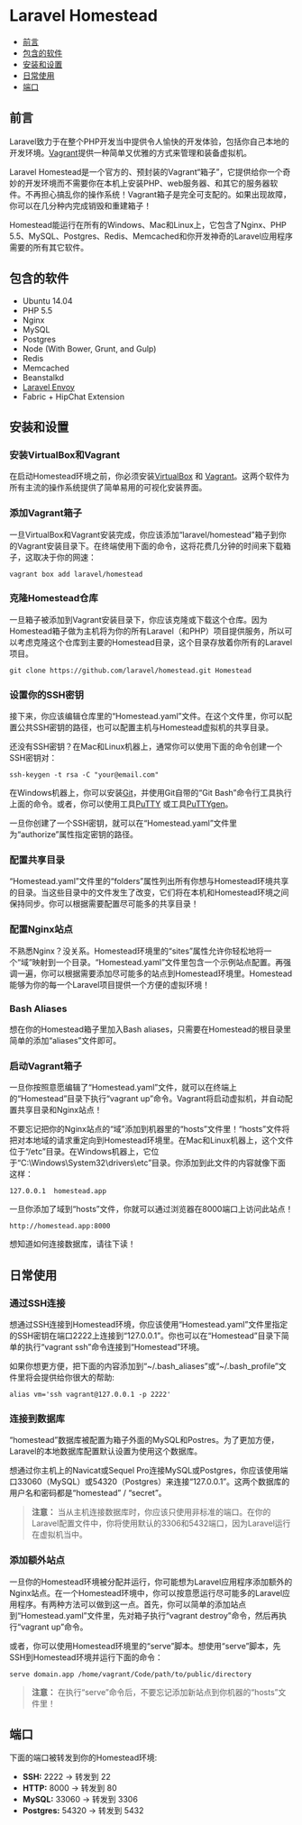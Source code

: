 # Laravel Homestead

- [前言](#introduction)
- [包含的软件](#included-software)
- [安装和设置](#installation-and-setup)
- [日常使用](#general-usage)
- [端口](#ports)

<a name="introduction"></a>
## 前言

Laravel致力于在整个PHP开发当中提供令人愉快的开发体验，包括你自己本地的开发环境。[Vagrant](http://vagrantup.com)提供一种简单又优雅的方式来管理和装备虚拟机。

Laravel Homestead是一个官方的、预封装的Vagrant“箱子”，它提供给你一个奇妙的开发环境而不需要你在本机上安装PHP、web服务器、和其它的服务器软件。不再担心搞乱你的操作系统！Vagrant箱子是完全可支配的。如果出现故障，你可以在几分种内完成销毁和重建箱子！

Homestead能运行在所有的Windows、Mac和Linux上，它包含了Nginx、PHP 5.5、MySQL、Postgres、Redis、Memcached和你开发神奇的Laravel应用程序需要的所有其它软件。

<a name="included-software"></a>
## 包含的软件

- Ubuntu 14.04
- PHP 5.5
- Nginx
- MySQL
- Postgres
- Node (With Bower, Grunt, and Gulp)
- Redis
- Memcached
- Beanstalkd
- [Laravel Envoy](/docs/ssh#envoy-task-runner)
- Fabric + HipChat Extension

<a name="installation-and-setup"></a>
## 安装和设置

### 安装VirtualBox和Vagrant

在启动Homestead环境之前，你必须安装[VirtualBox](https://www.virtualbox.org/wiki/Downloads) 和 [Vagrant](http://www.vagrantup.com/downloads.html)。这两个软件为所有主流的操作系统提供了简单易用的可视化安装界面。

### 添加Vagrant箱子

一旦VirtualBox和Vagrant安装完成，你应该添加“laravel/homestead”箱子到你的Vagrant安装目录下。在终端使用下面的命令，这将花费几分钟的时间来下载箱子，这取决于你的网速：

	vagrant box add laravel/homestead

### 克隆Homestead仓库

一旦箱子被添加到Vagrant安装目录下，你应该克隆或下载这个仓库。因为Homestead箱子做为主机将为你的所有Laravel（和PHP）项目提供服务，所以可以考虑克隆这个仓库到主要的Homestead目录，这个目录存放着你所有的Laravel项目。

	git clone https://github.com/laravel/homestead.git Homestead

### 设置你的SSH密钥

接下来，你应该编辑仓库里的“Homestead.yaml”文件。在这个文件里，你可以配置公共SSH密钥的路径，也可以配置主机与Homestead虚拟机的共享目录。

还没有SSH密钥？在Mac和Linux机器上，通常你可以使用下面的命令创建一个SSH密钥对：

	ssh-keygen -t rsa -C "your@email.com"

在Windows机器上，你可以安装[Git](http://git-scm.com/)，并使用Git自带的“Git Bash”命令行工具执行上面的命令。或者，你可以使用工具[PuTTY](http://www.chiark.greenend.org.uk/~sgtatham/putty/download.html) 或工具[PuTTYgen](http://www.chiark.greenend.org.uk/~sgtatham/putty/download.html)。

一旦你创建了一个SSH密钥，就可以在“Homestead.yaml”文件里为“authorize”属性指定密钥的路径。

### 配置共享目录

“Homestead.yaml”文件里的“folders”属性列出所有你想与Homestead环境共享的目录。当这些目录中的文件发生了改变，它们将在本机和Homestead环境之间保持同步。你可以根据需要配置尽可能多的共享目录！

### 配置Nginx站点

不熟悉Nginx？没关系。Homestead环境里的“sites”属性允许你轻松地将一个“域”映射到一个目录。“Homestead.yaml”文件里包含一个示例站点配置。再强调一遍，你可以根据需要添加尽可能多的站点到Homestead环境里。Homestead能够为你的每一个Laravel项目提供一个方便的虚拟环境！

### Bash Aliases

想在你的Homestead箱子里加入Bash aliases，只需要在Homestead的根目录里简单的添加“aliases”文件即可。

### 启动Vagrant箱子

一旦你按照意愿编辑了“Homestead.yaml”文件，就可以在终端上的“Homestead”目录下执行“vagrant up”命令。Vagrant将启动虚拟机，并自动配置共享目录和Nginx站点！

不要忘记把你的Nginx站点的“域”添加到机器里的“hosts”文件里！“hosts”文件将把对本地域的请求重定向到Homestead环境里。在Mac和Linux机器上，这个文件位于“/etc”目录。在Windows机器上，它位于“C:\Windows\System32\drivers\etc”目录。你添加到此文件的内容就像下面这样：

	127.0.0.1  homestead.app

一旦你添加了域到“hosts”文件，你就可以通过浏览器在8000端口上访问此站点！

	http://homestead.app:8000

想知道如何连接数据库，请往下读！

<a name="daily-usage"></a>
## 日常使用

### 通过SSH连接

想通过SSH连接到Homestead环境，你应该使用“Homestead.yaml”文件里指定的SSH密钥在端口2222上连接到“127.0.0.1”。你也可以在“Homestead”目录下简单的执行“vagrant ssh”命令连接到“Homestead”环境。

如果你想更方便，把下面的内容添加到“~/.bash_aliases”或“~/.bash_profile”文件里将会提供给你很大的帮助:

	alias vm='ssh vagrant@127.0.0.1 -p 2222'

### 连接到数据库

“homestead”数据库被配置为箱子外面的MySQL和Postres。为了更加方便，Laravel的本地数据库配置默认设置为使用这个数据库。

想通过你主机上的Navicat或Sequel Pro连接MySQL或Postgres，你应该使用端口33060（MySQL）或54320（Postgres）来连接“127.0.0.1”。这两个数据库的用户名和密码都是“homestead” / “secret”。

> **注意：** 当从主机连接数据库时，你应该只使用非标准的端口。在你的Laravel配置文件中，你将使用默认的3306和5432端口，因为Laravel运行在虚拟机当中。

### 添加额外站点

一旦你的Homestead环境被分配并运行，你可能想为Laravel应用程序添加额外的Nginx站点。在一个Homestead环境中，你可以按意愿运行尽可能多的Laravel应用程序。有两种方法可以做到这一点。首先，你可以简单的添加站点到“Homestead.yaml”文件里，先对箱子执行“vagrant destroy”命令，然后再执行“vagrant up”命令。

或者，你可以使用Homestead环境里的“serve”脚本。想使用“serve”脚本，先SSH到Homestead环境并运行下面的命令：

	serve domain.app /home/vagrant/Code/path/to/public/directory

> **注意：** 在执行“serve”命令后，不要忘记添加新站点到你机器的“hosts”文件里！

<a name="ports"></a>
## 端口

下面的端口被转发到你的Homestead环境:

- **SSH:** 2222 -> 转发到 22
- **HTTP:** 8000 -> 转发到 80
- **MySQL:** 33060 -> 转发到 3306
- **Postgres:** 54320 -> 转发到 5432